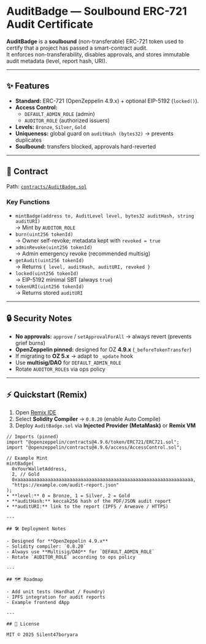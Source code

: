 # AuditBadge — Soulbound ERC-721 Audit Certificate

**AuditBadge** is a **soulbound** (non-transferable) ERC-721 token used to certify that a project has passed a smart-contract audit.  
It enforces non-transferability, disables approvals, and stores immutable audit metadata (level, report hash, URI).

---

## ✨ Features

- **Standard:** ERC-721 (OpenZeppelin 4.9.x) + optional EIP-5192 (`locked()`).
- **Access Control:**  
  - `DEFAULT_ADMIN_ROLE` (admin)  
  - `AUDITOR_ROLE` (authorized issuers)
- **Levels:** `Bronze`, `Silver`, `Gold`
- **Uniqueness:** global guard on `auditHash (bytes32)` → prevents duplicates
- **Soulbound:** transfers blocked, approvals hard-reverted

---

## 📜 Contract

Path: [`contracts/AuditBadge.sol`](contracts/AuditBadge.sol)

### Key Functions
- `mintBadge(address to, AuditLevel level, bytes32 auditHash, string auditURI)`  
  → Mint by `AUDITOR_ROLE`
- `burn(uint256 tokenId)`  
  → Owner self-revoke; metadata kept with `revoked = true`
- `adminRevoke(uint256 tokenId)`  
  → Admin emergency revoke (recommended multisig)
- `getAudit(uint256 tokenId)`  
  → Returns `{ level, auditHash, auditURI, revoked }`
- `locked(uint256 tokenId)`  
  → EIP-5192 minimal SBT (always `true`)
- `tokenURI(uint256 tokenId)`  
  → Returns stored `auditURI`

---

## 🔒 Security Notes
- **No approvals:** `approve` / `setApprovalForAll` → always revert (prevents grief burns)
- **OpenZeppelin pinned:** designed for OZ **4.9.x** (`_beforeTokenTransfer`)
- If migrating to **OZ 5.x** → adapt to `_update` hook
- Use **multisig/DAO** for `DEFAULT_ADMIN_ROLE`  
- Rotate `AUDITOR_ROLE`s via ops policy

---

## ⚡ Quickstart (Remix)

1. Open [Remix IDE](https://remix.ethereum.org/)
2. Select **Solidity Compiler** → `0.8.20` (enable Auto Compile)
3. Deploy `AuditBadge.sol` via **Injected Provider (MetaMask)** or **Remix VM**

```solidity
// Imports (pinned)
import "@openzeppelin/contracts@4.9.6/token/ERC721/ERC721.sol";
import "@openzeppelin/contracts@4.9.6/access/AccessControl.sol";

// Example Mint
mintBadge(
  0xYourWalletAddress,
  2, // Gold
  0xaaaaaaaaaaaaaaaaaaaaaaaaaaaaaaaaaaaaaaaaaaaaaaaaaaaaaaaaaaaaaaaa,
  "https://example.com/audit-report.json"
);
• **level:** 0 = Bronze, 1 = Silver, 2 = Gold  
• **auditHash:** keccak256 hash of the PDF/JSON audit report  
• **auditURI:** link to the report (IPFS / Arweave / HTTPS)

---

## 🛠 Deployment Notes

- Designed for **OpenZeppelin 4.9.x**
- Solidity compiler: `0.8.20`
- Always use **Multisig/DAO** for `DEFAULT_ADMIN_ROLE`
- Rotate `AUDITOR_ROLE` according to ops policy

---

## 🗺 Roadmap

- Add unit tests (Hardhat / Foundry)
- IPFS integration for audit reports
- Example frontend dApp

---

## 📄 License

MIT © 2025 Silent47boryara
